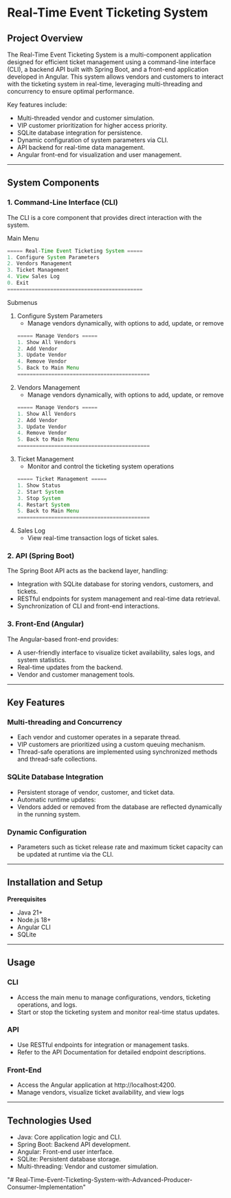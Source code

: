 # Real-Time Event Ticketing System

## Project Overview
The Real-Time Event Ticketing System is a multi-component application designed for efficient ticket management using a command-line interface (CLI), a backend API built with Spring Boot, and a front-end application developed in Angular. This system allows vendors and customers to interact with the ticketing system in real-time, leveraging multi-threading and concurrency to ensure optimal performance.

Key features include:
* Multi-threaded vendor and customer simulation.
* VIP customer prioritization for higher access priority.
* SQLite database integration for persistence.
* Dynamic configuration of system parameters via CLI.
* API backend for real-time data management.
* Angular front-end for visualization and user management.

<hr>

## System Components
### 1. Command-Line Interface (CLI)
The CLI is a core component that provides direct interaction with the system.

Main Menu
```java
===== Real-Time Event Ticketing System =====
1. Configure System Parameters
2. Vendors Management
3. Ticket Management
4. View Sales Log
0. Exit
============================================
```

Submenus
1. Configure System Parameters
   * Manage vendors dynamically, with options to add, update, or remove
   ```java
   ===== Manage Vendors =====
   1. Show All Vendors
   2. Add Vendor
   3. Update Vendor
   4. Remove Vendor
   5. Back to Main Menu
   ===========================================
   ```
2. Vendors Management
   * Manage vendors dynamically, with options to add, update, or remove
   ```java
   ===== Manage Vendors =====
   1. Show All Vendors
   2. Add Vendor
   3. Update Vendor
   4. Remove Vendor
   5. Back to Main Menu
   ===========================================
   ```
3. Ticket Management
   * Monitor and control the ticketing system operations
   ```java
   ===== Ticket Management =====
   1. Show Status
   2. Start System
   3. Stop System
   4. Restart System
   5. Back to Main Menu
   ===========================================
   ```
4. Sales Log
   * View real-time transaction logs of ticket sales.

### 2. API (Spring Boot)
The Spring Boot API acts as the backend layer, handling:
* Integration with SQLite database for storing vendors, customers, and tickets.
* RESTful endpoints for system management and real-time data retrieval.
* Synchronization of CLI and front-end interactions.

### 3. Front-End (Angular)
The Angular-based front-end provides:
* A user-friendly interface to visualize ticket availability, sales logs, and system statistics.
* Real-time updates from the backend.
* Vendor and customer management tools.

<hr>

## Key Features
### Multi-threading and Concurrency
* Each vendor and customer operates in a separate thread.
* VIP customers are prioritized using a custom queuing mechanism.
* Thread-safe operations are implemented using synchronized methods and thread-safe collections.

### SQLite Database Integration
* Persistent storage of vendor, customer, and ticket data.
* Automatic runtime updates:
* Vendors added or removed from the database are reflected dynamically in the running system.

### Dynamic Configuration
* Parameters such as ticket release rate and maximum ticket capacity can be updated at runtime via the CLI.

<hr>

## Installation and Setup
<b>Prerequisites</b>
* Java 21+
* Node.js 18+
* Angular CLI
* SQLite

<hr>

## Usage
### CLI
* Access the main menu to manage configurations, vendors, ticketing operations, and logs.
* Start or stop the ticketing system and monitor real-time status updates.

### API
* Use RESTful endpoints for integration or management tasks.
* Refer to the API Documentation for detailed endpoint descriptions.

### Front-End
* Access the Angular application at http://localhost:4200.
* Manage vendors, visualize ticket availability, and view logs

<hr>

## Technologies Used
* Java: Core application logic and CLI.
* Spring Boot: Backend API development.
* Angular: Front-end user interface.
* SQLite: Persistent database storage.
* Multi-threading: Vendor and customer simulation.


"# Real-Time-Event-Ticketing-System-with-Advanced-Producer-Consumer-Implementation" 
